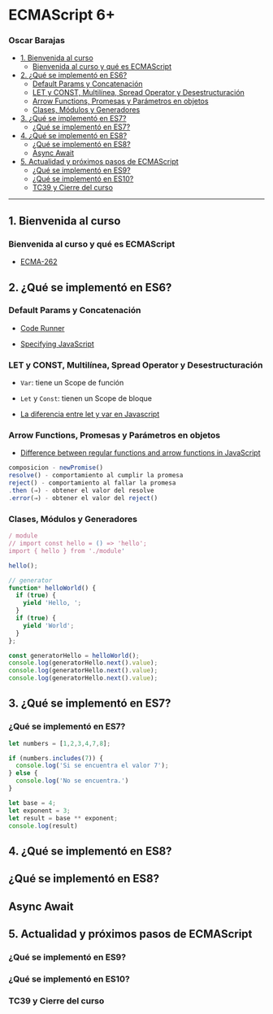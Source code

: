 # ECMAScript 6+

### Oscar Barajas

- [1. Bienvenida al curso](#1-Bienvenida-al-curso)
  - [Bienvenida al curso y qué es ECMAScript](#Bienvenida-al-curso-y-qué-es-ECMAScript)
- [2. ¿Qué se implementó en ES6?](#2-¿Qué-se-implementó-en-ES6?)
  - [Default Params y Concatenación](#Default-Params-y-Concatenación)
  - [LET y CONST, Multilínea, Spread Operator y Desestructuración](#LET-y-CONST-Multilínea-Spread-Operator-y-Desestructuración)
  - [Arrow Functions, Promesas y Parámetros en objetos](#Arrow-Functions-Promesas-y-Parámetros-en-objetos)
  - [Clases, Módulos y Generadores](#Clases-Módulos-y-Generadores)
- [3. ¿Qué se implementó en ES7?](#3-¿Qué-se-implementó-en-ES7?)
  - [¿Qué se implementó en ES7?](#¿Qué-se-implementó-en-ES7?)
- [4. ¿Qué se implementó en ES8?](#4-¿Qué-se-implementó-en-ES8?)
  - [¿Qué se implementó en ES8?](#¿Qué-se-implementó-en-ES8?)
  - [Async Await](#Async-Await)
- [5. Actualidad y próximos pasos de ECMAScript](#5-Actualidad-y-próximos-pasos-de-ECMAScript)
  - [¿Qué se implementó en ES9?](#¿Qué-se-implementó-en-ES9?)
  - [¿Qué se implementó en ES10?](#¿Qué-se-implementó-en-ES10?)
  - [TC39 y Cierre del curso](#TC39-y-Cierre-del-curso)

---

## 1. Bienvenida al curso

### Bienvenida al curso y qué es ECMAScript

- [ECMA-262](https://www.ecma-international.org/publications-and-standards/standards/ecma-262/)

## 2. ¿Qué se implementó en ES6?

### Default Params y Concatenación

- [Code Runner](https://marketplace.visualstudio.com/items?itemName=formulahendry.code-runner)

- [Specifying JavaScript](https://tc39.es)

### LET y CONST, Multilínea, Spread Operator y Desestructuración

- `Var`: tiene un Scope de función
- `Let` y `Const`: tienen un Scope de bloque

- [La diferencia entre let y var en Javascript](https://platzi.com/blog/la-diferencia-entre-let-y-var/)


### Arrow Functions, Promesas y Parámetros en objetos

- [Difference between regular functions and arrow functions in JavaScript](https://www.tutorialspoint.com/difference-between-regular-functions-and-arrow-functions-in-javascript)

```js
composicion - newPromise()
resolve() - comportamiento al cumplir la promesa
reject() - comportamiento al fallar la promesa
.then (⇒) - obtener el valor del resolve
.error(⇒) - obtener el valor del reject()
```

### Clases, Módulos y Generadores

```js
/ module
// import const hello = () => 'hello';
import { hello } from './module'

hello();

// generator
function* helloWorld() {
  if (true) {
    yield 'Hello, ';
  }
  if (true) {
    yield 'World';
  }
};

const generatorHello = helloWorld();
console.log(generatorHello.next().value);
console.log(generatorHello.next().value);
console.log(generatorHello.next().value);
```
## 3. ¿Qué se implementó en ES7?

### ¿Qué se implementó en ES7?

```js
let numbers = [1,2,3,4,7,8];

if (numbers.includes(7)) {
  console.log('Si se encuentra el valor 7');
} else {
  console.log('No se encuentra.')
}

let base = 4;
let exponent = 3;
let result = base ** exponent;
console.log(result)
```

## 4. ¿Qué se implementó en ES8?

## ¿Qué se implementó en ES8?

## Async Await

## 5. Actualidad y próximos pasos de ECMAScript

### ¿Qué se implementó en ES9?


### ¿Qué se implementó en ES10?


### TC39 y Cierre del curso


